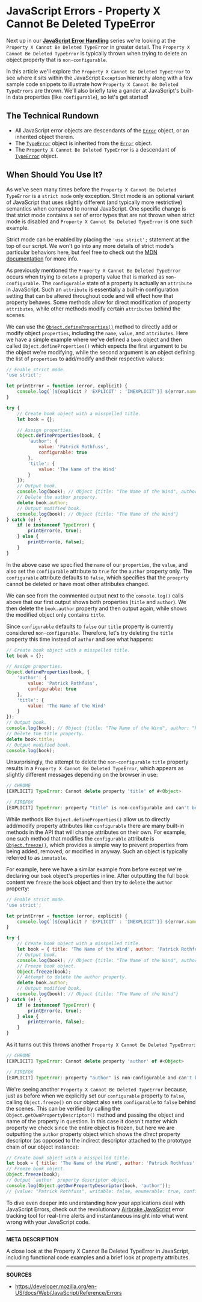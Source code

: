 # JavaScript Errors - Property X Cannot Be Deleted TypeError

Next up in our [__JavaScript Error Handling__](https://airbrake.io/blog/javascript-error-handling/javascript-error-hierarchy) series we're looking at the `Property X Cannot Be Deleted TypeError` in greater detail.  The `Property X Cannot Be Deleted TypeError` is typically thrown when trying to delete an object property that is `non-configurable`.

In this article we'll explore the `Property X Cannot Be Deleted TypeError` to see where it sits within the JavaScript `Exception` hierarchy along with a few sample code snippets to illustrate how `Property X Cannot Be Deleted TypeErrors` are thrown.  We'll also briefly take a gander at JavaScript's built-in data properties (like `configurable`), so let's get started!

## The Technical Rundown

- All JavaScript error objects are descendants of the [`Error`](https://airbrake.io/blog/javascript-error-handling/javascript-error-hierarchy) object, or an inherited object therein.
- The [`TypeError`](https://developer.mozilla.org/en-US/docs/Web/JavaScript/Reference/Global_Objects/TypeError) object is inherited from the [`Error`](https://airbrake.io/blog/javascript-error-handling/javascript-error-hierarchy) object.
- The `Property X Cannot Be Deleted TypeError` is a descendant of [`TypeError`](https://developer.mozilla.org/en-US/docs/Web/JavaScript/Reference/Global_Objects/TypeError) object.

## When Should You Use It?

As we've seen many times before the `Property X Cannot Be Deleted TypeError` is a `strict mode` only exception.  Strict mode is an optional variant of JavaScript that uses slightly different (and typically more restrictive) semantics when compared to normal JavaScript.  One specific change is that strict mode contains a set of error types that are not thrown when strict mode is disabled and `Property X Cannot Be Deleted TypeError` is one such example.

Strict mode can be enabled by placing the `'use strict';` statement at the top of our script.  We won't go into any more details of strict mode's particular behaviors here, but feel free to check out the [MDN documentation](https://developer.mozilla.org/en-US/docs/Web/JavaScript/Reference/Strict_mode) for more info.

As previously mentioned the `Property X Cannot Be Deleted TypeError` occurs when trying to `delete` a property value that is marked as `non-configurable`.  The `configurable` state of a property is actually an `attribute` in JavaScript.  Such an `attribute` is essentially a built-in configuration setting that can be altered throughout code and will effect how that property behaves.  Some methods allow for direct modification of property `attributes`, while other methods modify certain `attributes` behind the scenes.

We can use the [`Object.defineProperties()`](https://developer.mozilla.org/en-US/docs/Web/JavaScript/Reference/Global_Objects/Object/defineProperties) method to directly add or modify object `properties`, including the `name`, `value`, and `attributes`.  Here we have a simple example where we've defined a `book` object and then called `Object.defineProperties()` which expects the first argument to be the object we're modifying, while the second argument is an object defining the list of `properties` to add/modify and their respective values:

```js
// Enable strict mode.
'use strict';

let printError = function (error, explicit) {
    console.log(`[${explicit ? 'EXPLICIT' : 'INEXPLICIT'}] ${error.name}: ${error.message}`);
}

try {
    // Create book object with a misspelled title.
    let book = {};

    // Assign properties.
    Object.defineProperties(book, {
        'author': {
            value: 'Patrick Rothfuss',
            configurable: true                    
        },                
        'title': {
            value: 'The Name of the Wind'
        }
    });
    // Output book.
    console.log(book); // Object {title: "The Name of the Wind", author: "Patrick Rothfuss"}
    // Delete the author property.
    delete book.author;
    // Output modified book.
    console.log(book); // Object {title: "The Name of the Wind"}
} catch (e) {
    if (e instanceof TypeError) {
        printError(e, true);
    } else {
        printError(e, false);
    }
}
```

In the above case we specified the `name` of our `properties`, the `value`, and also set the `configurable` attribute to `true` for the `author` property only.  The `configurable` attribute defaults to `false`, which specifies that the `proeprty` cannot be deleted or have most other attributes changed.

We can see from the commented output next to the `console.log()` calls above that our first output shows both properties (`title` and `author`).  We then delete the `book.author` property and then output again, while shows the modified object only contains `title`.  

Since `configurable` defaults to `false` our `title` property is currently considered `non-configurable`.  Therefore, let's try deleting the `title` property this time instead of `author` and see what happens:

```js
// Create book object with a misspelled title.
let book = {};

// Assign properties.
Object.defineProperties(book, {
    'author': {
        value: 'Patrick Rothfuss',
        configurable: true                    
    },                
    'title': {
        value: 'The Name of the Wind'
    }
});
// Output book.
console.log(book); // Object {title: "The Name of the Wind", author: "Patrick Rothfuss"}
// Delete the title property.
delete book.title;
// Output modified book.
console.log(book);
```

Unsurprisingly, the attempt to delete the `non-configurable` `title` property results in a `Property X Cannot Be Deleted TypeError`, which appears as slightly different messages depending on the browser in use:

```js
// CHROME
[EXPLICIT] TypeError: Cannot delete property 'title' of #<Object>

// FIREFOX
[EXPLICIT] TypeError: property "title" is non-configurable and can't be deleted
```

While methods like `Object.defineProperties()` allow us to directly add/modify property attributes like `configurable` there are many built-in methods in the API that will change attributes on their own.  For example, one such method that modifies the `configurable` attribute is [`Object.freeze()`](https://developer.mozilla.org/en-US/docs/Web/JavaScript/Reference/Global_Objects/Object/freeze), which provides a simple way to prevent properties from being added, removed, or modified in anyway.  Such an object is typically referred to as `immutable`.

For example, here we have a similar example from before except we're declaring our `book` object's properties inline.  After outputting the full book content we `freeze` the `book` object and then try to `delete` the `author` property:

```js
// Enable strict mode.
'use strict';

let printError = function (error, explicit) {
    console.log(`[${explicit ? 'EXPLICIT' : 'INEXPLICIT'}] ${error.name}: ${error.message}`);
}

try {
    // Create book object with a misspelled title.
    let book = { title: 'The Name of the Wind', author: 'Patrick Rothfuss' };
    // Output book.
    console.log(book); // Object {title: "The Name of the Wind", author: "Patrick Rothfuss"}
    // Freeze book object.
    Object.freeze(book);            
    // Attempt to delete the author property.
    delete book.author;
    // Output modified book.
    console.log(book); // Object {title: "The Name of the Wind"}
} catch (e) {
    if (e instanceof TypeError) {
        printError(e, true);
    } else {
        printError(e, false);
    }
}
```

As it turns out this throws another `Property X Cannot Be Deleted TypeError`:

```js
// CHROME
[EXPLICIT] TypeError: Cannot delete property 'author' of #<Object>

// FIREFOX
[EXPLICIT] TypeError: property "author" is non-configurable and can't be deleted
```

We're seeing another `Property X Cannot Be Deleted TypeError` because, just as before when we explicitly set our `configurable` property to `false`, calling `Object.freeze()` on our object also sets `configurable` to `false` behind the scenes.  This can be verified by calling the `Object.getOwnPropertyDescriptor()` method and passing the object and name of the property in question.  In this case it doesn't matter which property we check since the entire object is frozen, but here we are outputting the `author` property object which shows the _direct_ property descriptor (as opposed to the indirect descriptor attached to the prototype chain of our object instance):

```js
// Create book object with a misspelled title.
let book = { title: 'The Name of the Wind', author: 'Patrick Rothfuss' };
// Freeze book object.
Object.freeze(book);
// Output `author` property descriptor object.
console.log(Object.getOwnPropertyDescriptor(book, 'author'));
// {value: "Patrick Rothfuss", writable: false, enumerable: true, configurable: false}
```

To dive even deeper into understanding how your applications deal with JavaScript Errors, check out the revolutionary <a class="js-cta-utm" href="https://airbrake.io/languages/javascript_exception_handler?utm_source=blog&amp;utm_medium=end-post&amp;utm_campaign=airbrake-js">Airbrake JavaScript</a> error tracking tool for real-time alerts and instantaneous insight into what went wrong with your JavaScript code.

---

__META DESCRIPTION__

A close look at the Property X Cannot Be Deleted TypeError in JavaScript, including functional code examples and a brief look at property attributes.

---

__SOURCES__

- https://developer.mozilla.org/en-US/docs/Web/JavaScript/Reference/Errors
